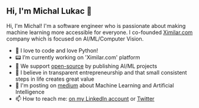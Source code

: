 ## Hi, I'm Michal Lukac 👋

Hi, I'm Michal! I'm a software engineer who is passionate about making machine learning more accessible for everyone. I co-founded <a href="https://ximilar.com">Ximilar.com</a> company which is focused on AI/ML/Computer Vision.

- 🐍 I love to code and love Python!
- 📟 I’m currently working on 'Ximilar.com' platform
- 🌱 We support <a href="https://github.com/ximilar-com">open-source</a> by publishing AI/ML projects
- 🔭 I believe in transparent entrepreneurship and that small consistent steps in life creates great value
- 💬 I'm posting on <a href="https://medium.com/@michallukac">medium</a> about Machine Learning and Artificial Intelligence
- 📫 How to reach me: <a href="https://www.linkedin.com/in/michal-lukac-77049b15/"> on my LinkedIn account</a> or <a href="https://twitter.com/LukMajkl">Twitter</a> 

<!--
**Cospel/Cospel** is a ✨ _special_ ✨ repository because its `README.md` (this file) appears on your GitHub profile.

Here are some ideas to get you started:

- 🔭 I’m currently working on ...
- 🌱 I’m currently learning ...
- 👯 I’m looking to collaborate on ...
- 🤔 I’m looking for help with ...
- 💬 Ask me about ...
- 📫 How to reach me: ...
- 😄 Pronouns: ...
- ⚡ Fun fact: ...
-->
